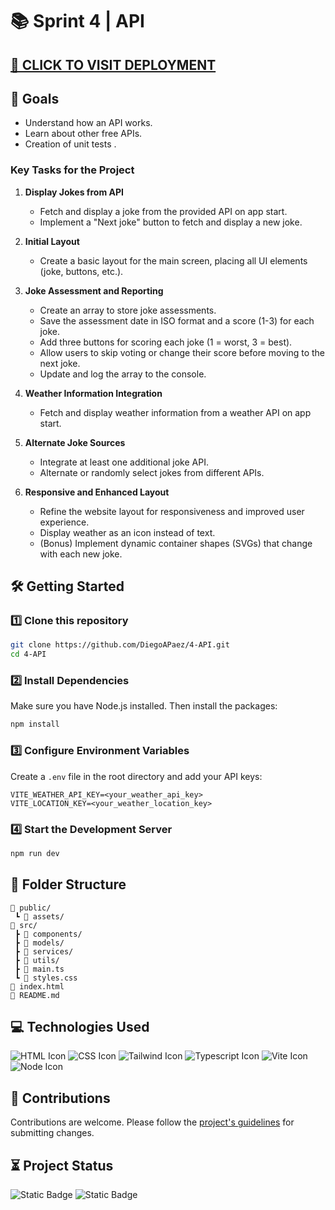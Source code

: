 # 📚 Sprint 4 | API

## [🚀 CLICK TO VISIT DEPLOYMENT](https://4-api.vercel.app/)

## 🎯 Goals

-   Understand how an API works.
-   Learn about other free APIs.
-   Creation of unit tests .

### Key Tasks for the Project

1. **Display Jokes from API**

    - Fetch and display a joke from the provided API on app start.
    - Implement a "Next joke" button to fetch and display a new joke.

2. **Initial Layout**

    - Create a basic layout for the main screen, placing all UI elements (joke, buttons, etc.).

3. **Joke Assessment and Reporting**

    - Create an array to store joke assessments.
    - Save the assessment date in ISO format and a score (1-3) for each joke.
    - Add three buttons for scoring each joke (1 = worst, 3 = best).
    - Allow users to skip voting or change their score before moving to the next joke.
    - Update and log the array to the console.

4. **Weather Information Integration**

    - Fetch and display weather information from a weather API on app start.

5. **Alternate Joke Sources**

    - Integrate at least one additional joke API.
    - Alternate or randomly select jokes from different APIs.

6. **Responsive and Enhanced Layout**
    - Refine the website layout for responsiveness and improved user experience.
    - Display weather as an icon instead of text.
    - (Bonus) Implement dynamic container shapes (SVGs) that change with each new joke.

## 🛠️ Getting Started

### 1️⃣ Clone this repository

```bash
git clone https://github.com/DiegoAPaez/4-API.git
cd 4-API
```

### 2️⃣ Install Dependencies

Make sure you have Node.js installed. Then install the packages:

```bash
npm install
```
### 3️⃣ Configure Environment Variables

Create a `.env` file in the root directory and add your API keys:

```plaintext
VITE_WEATHER_API_KEY=<your_weather_api_key>
VITE_LOCATION_KEY=<your_weather_location_key>
```

### 4️⃣ Start the Development Server

```bash
npm run dev
```

## 📁 Folder Structure

```
📂 public/
 ┗ 📂 assets/
📂 src/
 ┣ 📂 components/
 ┣ 📂 models/
 ┣ 📂 services/
 ┣ 📂 utils/
 ┣ 📄 main.ts
 ┗ 📄 styles.css
📄 index.html
📄 README.md
```

## 💻 Technologies Used

![HTML Icon](https://skillicons.dev/icons?i=html "HTML Icon")
![CSS Icon](https://skillicons.dev/icons?i=css "CSS Icon")
![Tailwind Icon](https://skillicons.dev/icons?i=tailwind "Tailwind Icon")
![Typescript Icon](https://skillicons.dev/icons?i=typescript "Typescript Icon")
![Vite Icon](https://skillicons.dev/icons?i=vite "Vite Icon")
![Node Icon](https://skillicons.dev/icons?i=nodejs "Node Icon")

## 🤝 Contributions

Contributions are welcome. Please follow the [project's guidelines](CONTRIBUTING.md) for submitting changes.

## ⏳ Project Status

![Static Badge](https://img.shields.io/badge/Completed-Completed?style=flat-square&label=Status) ![Static Badge](https://img.shields.io/badge/Pending-Revision?style=flat-square&label=Revision&color=yellow)
